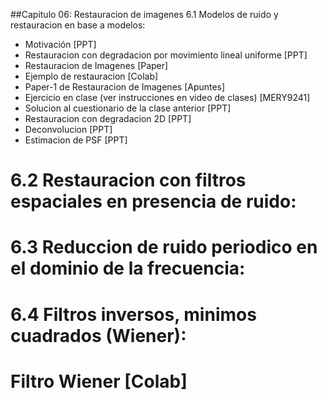 ##Capitulo 06: Restauracion de imagenes
6.1 Modelos de ruido y restauracion en base a modelos:

* Motivación [PPT]
* Restauracion con degradacion por movimiento lineal uniforme [PPT]
* Restauracion de Imagenes [Paper]
* Ejemplo de restauracion [Colab]
* Paper-1 de Restauracion de Imagenes [Apuntes]
* Ejercicio en clase (ver instrucciones en video de clases) [MERY9241]
* Solucion al cuestionario de la clase anterior [PPT]
* Restauracion con degradacion 2D [PPT]
* Deconvolucion [PPT]
* Estimacion de PSF [PPT]
# 6.2 Restauracion con filtros espaciales en presencia de ruido:
# 6.3 Reduccion de ruido periodico en el dominio de la frecuencia:
# 6.4 Filtros inversos, minimos cuadrados (Wiener):
# Filtro Wiener [Colab]
